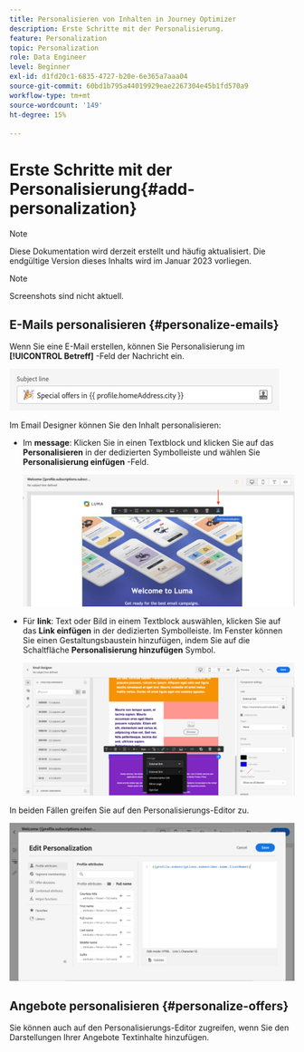 ```yaml
---
title: Personalisieren von Inhalten in Journey Optimizer
description: Erste Schritte mit der Personalisierung.
feature: Personalization
topic: Personalization
role: Data Engineer
level: Beginner
exl-id: d1fd20c1-6835-4727-b20e-6e365a7aaa04
source-git-commit: 60bd1b795a44019929eae2267304e45b1fd570a9
workflow-type: tm+mt
source-wordcount: '149'
ht-degree: 15%

---
```


# Erste Schritte mit der Personalisierung{#add-personalization}

>[!NOTE]
>
>Diese Dokumentation wird derzeit erstellt und häufig aktualisiert. Die endgültige Version dieses Inhalts wird im Januar 2023 vorliegen.

>[!NOTE]
>
>Screenshots sind nicht aktuell.


## E-Mails personalisieren {#personalize-emails}

Wenn Sie eine E-Mail erstellen, können Sie Personalisierung im **[!UICONTROL Betreff]** -Feld der Nachricht ein.

![](assets/perso_subject.png)

Im Email Designer können Sie den Inhalt personalisieren:

* Im **message**: Klicken Sie in einen Textblock und klicken Sie auf das **Personalisieren** in der dedizierten Symbolleiste und wählen Sie **Personalisierung einfügen** -Feld.

   ![](assets/perso_insert.png)

* Für **link**: Text oder Bild in einem Textblock auswählen, klicken Sie auf das **Link einfügen** in der dedizierten Symbolleiste. Im Fenster können Sie einen Gestaltungsbaustein hinzufügen, indem Sie auf die Schaltfläche **Personalisierung hinzufügen** Symbol.

   ![](assets/perso_link.png)

In beiden Fällen greifen Sie auf den Personalisierungs-Editor zu.

![](assets/perso_ee.png)

## Angebote personalisieren {#personalize-offers}

Sie können auch auf den Personalisierungs-Editor zugreifen, wenn Sie den Darstellungen Ihrer Angebote Textinhalte hinzufügen.


